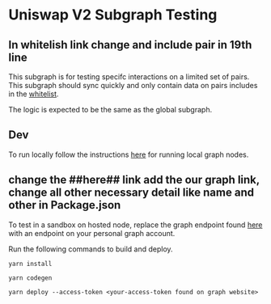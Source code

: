 # Uniswap V2 Subgraph Testing

## In whitelish link change and include pair in 19th line 
This subgraph is for testing specifc interactions on a limited set of pairs. This subgraph should sync quickly and only contain data on pairs includes in the [whitelist](https://github.com/Uniswap/uniswap-v2-subgraph/blob/3209e951b255dcd00d079f5b4c8e0ab5001717bf/src/mappings/factory.ts#L19). 

The logic is expected to be the same as the global subgraph. 

## Dev

To run locally follow the instructions [here](https://github.com/graphprotocol/graph-node) for running local graph nodes.

## change the ##here## link add the our graph link, change all other necessary detail like name and other in Package.json
To test in a sandbox on hosted node, replace the graph endpoint found [here](https://github.com/Uniswap/uniswap-v2-subgraph/blob/52e385e1a9937217fdfec4e5e4fd063a81161446/package.json#L11) with an endpoint on your personal graph account. 

Run the following commands to build and deploy. 

```yarn install```

```yarn codegen```

```yarn deploy --access-token <your-access-token found on graph website>```
